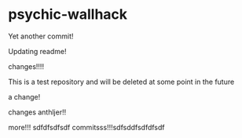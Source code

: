 psychic-wallhack
================

Yet another commit!

Updating readme!


changes!!!!

This is a test repository and will be deleted at some point in the future

a change!

changes
anthljer!!

more!!!
sdfdfsdfsdf
commitsss!!!sdfsddfsdfdfsdf
